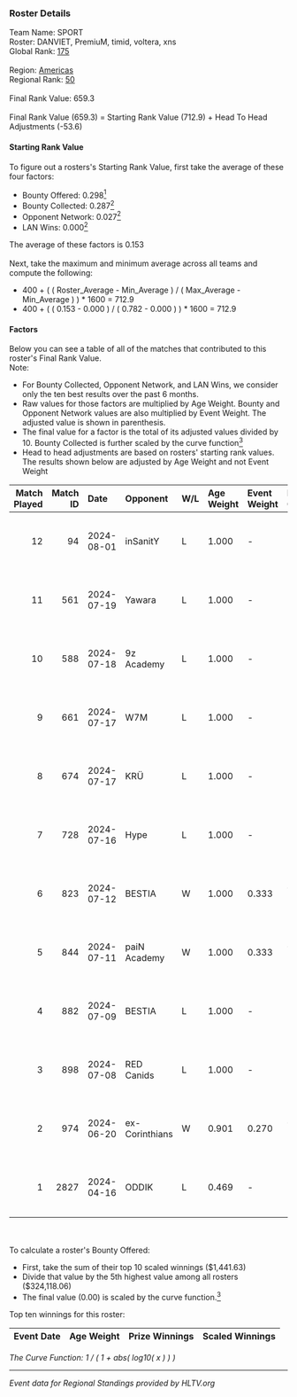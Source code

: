 ### Roster Details<br />
Team Name: SPORT<br />
Roster: DANVIET, PremiuM, timid, voltera, xns<br />
Global Rank: [175](../standings_global.md)<br />
<br />
Region: [Americas]( ../standings_americas.md)<br />
Regional Rank: [50]( ../standings_americas.md)<br />
<br />
Final Rank Value:  659.3<br />
<br />
Final Rank Value (659.3) = Starting Rank Value (712.9) + Head To Head Adjustments (-53.6)<br />

#### Starting Rank Value<br />
To figure out a rosters's Starting Rank Value, first take the average of these four factors:<br />
- Bounty Offered: 0.298[<sup>1</sup>](#table2)
- Bounty Collected: 0.287[<sup>2</sup>](#table1)
- Opponent Network: 0.027[<sup>2</sup>](#table1)
- LAN Wins: 0.000[<sup>2</sup>](#table1)

The average of these factors is 0.153<br />
<br />
Next, take the maximum and minimum average across all teams and compute the following:<br />
- 400 + ( ( Roster_Average - Min_Average ) / ( Max_Average - Min_Average ) ) * 1600 = 712.9
- 400 + ( ( 0.153 - 0.000 ) / ( 0.782 - 0.000 ) ) * 1600 = 712.9


#### Factors<br />
Below you can see a table of all of the matches that contributed to this roster's Final Rank Value.<br />
Note:<br />

- For Bounty Collected, Opponent Network, and LAN Wins, we consider only the ten best results over the past 6 months.
- Raw values for those factors are multiplied by Age Weight. Bounty and Opponent Network values are also multiplied by Event Weight. The adjusted value is shown in parenthesis.
- The final value for a factor is the total of its adjusted values divided by 10. Bounty Collected is further scaled by the curve function[<sup>3</sup>](#curveFunction)
- Head to head adjustments are based on rosters' starting rank values. The results shown below are adjusted by Age Weight and not Event Weight
<span id="table1"></span><br />


| Match Played | Match ID | Date       | Opponent       | W/L | Age Weight | Event Weight | Bounty Collected | Opponent Network | LAN Wins  | H2H Adj. | Roster                                 |
| -: | -: | :- | :- | :- | :- | :- | :- | :- | :- | -: | :- |
|           12 |       94 | 2024-08-01 | inSanitY       | L   | 1.000      | -            | -                | -                | -         |    -4.39 | DANVIET, PremiuM, timid, voltera, xns  |
|           11 |      561 | 2024-07-19 | Yawara         | L   | 1.000      | -            | -                | -                | -         |   -23.00 | DANVIET, PremiuM, timid, voltera, xns  |
|           10 |      588 | 2024-07-18 | 9z Academy     | L   | 1.000      | -            | -                | -                | -         |   -23.64 | DANVIET, PremiuM, timid, voltera, xns  |
|            9 |      661 | 2024-07-17 | W7M            | L   | 1.000      | -            | -                | -                | -         |   -11.83 | DANVIET, PremiuM, timid, voltera, xns  |
|            8 |      674 | 2024-07-17 | KRÜ            | L   | 1.000      | -            | -                | -                | -         |    -9.40 | DANVIET, PremiuM, timid, voltera, xns  |
|            7 |      728 | 2024-07-16 | Hype           | L   | 1.000      | -            | -                | -                | -         |    -9.37 | DANVIET, PremiuM, timid, voltera, xns  |
|            6 |      823 | 2024-07-12 | BESTIA         | W   | 1.000      | 0.333        | 0.095 (0.032)    | 0.801 (0.267)    | 0 (0.000) |    26.01 | DANVIET, PremiuM, timid, voltera, xns  |
|            5 |      844 | 2024-07-11 | paiN Academy   | W   | 1.000      | 0.333        | 0.000 (0.000)    | 0.000 (0.000)    | 0 (0.000) |     4.59 | DANVIET, PremiuM, timid, voltera, xns  |
|            4 |      882 | 2024-07-09 | BESTIA         | L   | 1.000      | -            | -                | -                | -         |    -4.50 | DANVIET, PremiuM, timid, voltera, xns  |
|            3 |      898 | 2024-07-08 | RED Canids     | L   | 1.000      | -            | -                | -                | -         |    -2.44 | DANVIET, PremiuM, timid, voltera, xns  |
|            2 |      974 | 2024-06-20 | ex-Corinthians | W   | 0.901      | 0.270        | 0.004 (0.001)    | 0.000 (0.000)    | 0 (0.000) |     7.44 | DANVIET, farias, PremiuM, voltera, xns |
|            1 |     2827 | 2024-04-16 | ODDIK          | L   | 0.469      | -            | -                | -                | -         |    -3.05 | DANVIET, farias, PremiuM, voltera, xns |

<br />
<span id="table2"></span><br />
To calculate a roster's Bounty Offered:<br />

- First, take the sum of their top 10 scaled winnings ($1,441.63)
- Divide that value by the 5th highest value among all rosters ($324,118.06)
- The final value (0.00) is scaled by the curve function.[<sup>3</sup>](#curveFunction)

Top ten winnings for this roster:<br />

| Event Date | Age Weight | Prize Winnings | Scaled Winnings |
| :- | -: | :- | :- |


<span id="curveFunction"></span>_The Curve Function: 1 / ( 1 + abs( log10( x ) ) )_<br />

---
_Event data for Regional Standings provided by HLTV.org_<br />
